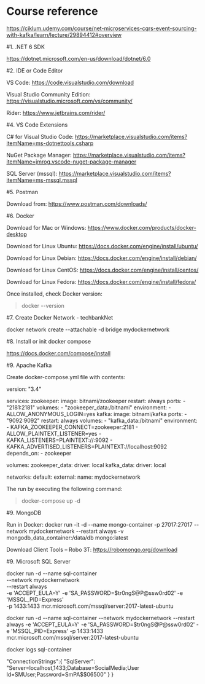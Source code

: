 # Course reference
https://ciklum.udemy.com/course/net-microservices-cqrs-event-sourcing-with-kafka/learn/lecture/29894412#overview 

#1. .NET 6 SDK

https://dotnet.microsoft.com/en-us/download/dotnet/6.0

#2. IDE or Code Editor

VS Code:
https://code.visualstudio.com/download

Visual Studio Community Edition:
https://visualstudio.microsoft.com/vs/community/

Rider:
https://www.jetbrains.com/rider/

#4. VS Code Extensions

C# for Visual Studio Code:
https://marketplace.visualstudio.com/items?itemName=ms-dotnettools.csharp

NuGet Package Manager:
https://marketplace.visualstudio.com/items?itemName=jmrog.vscode-nuget-package-manager

SQL Server (mssql):
https://marketplace.visualstudio.com/items?itemName=ms-mssql.mssql

#5. Postman

Download from:
https://www.postman.com/downloads/

#6. Docker

Download for Mac or Windows:
https://www.docker.com/products/docker-desktop

Download for Linux Ubuntu:
https://docs.docker.com/engine/install/ubuntu/

Download for Linux Debian:
https://docs.docker.com/engine/install/debian/

Download for Linux CentOS:
https://docs.docker.com/engine/install/centos/

Download for Linux Fedora:
https://docs.docker.com/engine/install/fedora/

Once installed, check Docker version:
> docker --version

#7. Create Docker Network - techbankNet 

docker network create --attachable -d bridge mydockernetwork

#8. Install or init docker compose 

https://docs.docker.com/compose/install

#9. Apache Kafka

Create docker-compose.yml file with contents:

version: "3.4"

services:
  zookeeper:
    image: bitnami/zookeeper
    restart: always
    ports:
      - "2181:2181"
    volumes:
      - "zookeeper_data:/bitnami"
    environment:
      - ALLOW_ANONYMOUS_LOGIN=yes
  kafka:
    image: bitnami/kafka
    ports:
      - "9092:9092"
    restart: always
    volumes:
      - "kafka_data:/bitnami"
    environment:
      - KAFKA_ZOOKEEPER_CONNECT=zookeeper:2181
      - ALLOW_PLAINTEXT_LISTENER=yes
      - KAFKA_LISTENERS=PLAINTEXT://:9092
      - KAFKA_ADVERTISED_LISTENERS=PLAINTEXT://localhost:9092
    depends_on:
      - zookeeper

volumes:
  zookeeper_data:
    driver: local
  kafka_data:
    driver: local
   
networks:
  default:
    external:
      name: mydockernetwork
    

The run by executing the following command:

> docker-compose up -d

#9. MongoDB

Run in Docker:
docker run -it -d --name mongo-container -p 27017:27017 --network mydockernetwork --restart always -v mongodb_data_container:/data/db mongo:latest

Download Client Tools – Robo 3T:
https://robomongo.org/download

#9. Microsoft SQL Server

docker run -d --name sql-container \
--network mydockernetwork \
--restart always \
-e 'ACCEPT_EULA=Y' -e 'SA_PASSWORD=$tr0ngS@P@ssw0rd02' -e 'MSSQL_PID=Express' \
-p 1433:1433 mcr.microsoft.com/mssql/server:2017-latest-ubuntu 


docker run -d --name sql-container --network mydockernetwork --restart always -e 'ACCEPT_EULA=Y' -e 'SA_PASSWORD=$tr0ngS@P@ssw0rd02' -e 'MSSQL_PID=Express' -p 1433:1433 mcr.microsoft.com/mssql/server:2017-latest-ubuntu 

docker logs sql-container

  "ConnectionStrings":{
    "SqlServer": "Server=localhost,1433;Database=SocialMedia;User Id=SMUser;Password=SmPA$$06500"
  }
}